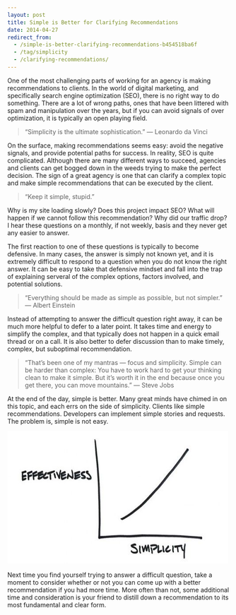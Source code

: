 ```yaml
---
layout: post
title: Simple is Better for Clarifying Recommendations
date: 2014-04-27
redirect_from:
  - /simple-is-better-clarifying-recommendations-b454518ba6f
  - /tag/simplicity
  - /clarifying-recommendations/
---
```


One of the most challenging parts of working for an agency is making recommendations to clients. In the world of digital marketing, and specifically search engine optimization (SEO), there is no right way to do something. There are a lot of wrong paths, ones that have been littered with spam and manipulation over the years, but if you can avoid signals of over optimization, it is typically an open playing field.

> “Simplicity is the ultimate sophistication.” — Leonardo da Vinci

On the surface, making recommendations seems easy: avoid the negative signals, and provide potential paths for success. In reality, SEO is quite complicated. Although there are many different ways to succeed, agencies and clients can get bogged down in the weeds trying to make the perfect decision. The sign of a great agency is one that can clarify a complex topic and make simple recommendations that can be executed by the client.

> “Keep it simple, stupid.”

Why is my site loading slowly? Does this project impact SEO? What will happen if we cannot follow this recommendation? Why did our traffic drop? I hear these questions on a monthly, if not weekly, basis and they never get any easier to answer.

The first reaction to one of these questions is typically to become defensive. In many cases, the answer is simply not known yet, and it is extremely difficult to respond to a question when you do not know the right answer. It can be easy to take that defensive mindset and fall into the trap of explaining serveral of the complex options, factors involved, and potential solutions.

> “Everything should be made as simple as possible, but not simpler.” — Albert Einstein

Instead of attempting to answer the difficult question right away, it can be much more helpful to defer to a later point. It takes time and energy to simplify the complex, and that typically does not happen in a quick email thread or on a call. It is also better to defer discussion than to make timely, complex, but suboptimal recommendation.

> “That’s been one of my mantras — focus and simplicity. Simple can be harder than complex: You have to work hard to get your thinking clean to make it simple. But it’s worth it in the end because once you get there, you can move mountains.” — Steve Jobs

At the end of the day, simple is better. Many great minds have chimed in on this topic, and each errs on the side of simplicity. Clients like simple recommendations. Developers can implement simple stories and requests. The problem is, simple is not easy.

![Chart of Effectiveness vs. Simplicity](/images/effectiveness-vs-simplicity-chart.jpeg)


Next time you find yourself trying to answer a difficult question, take a moment to consider whether or not you can come up with a better recommendation if you had more time. More often than not, some additional time and consideration is your friend to distill down a recommendation to its most fundamental and clear form.